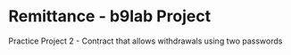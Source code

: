 # Remittance - b9lab Project
   Practice Project 2 - Contract that allows withdrawals using two passwords